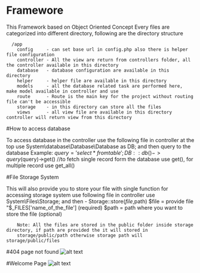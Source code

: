# Framewore

This Framework based on Object Oriented Concept
Every files are categorized into different directory, following are the directory structure

      /app
        config     - can set base url in config.php also there is helper file configuration
        controller - All the view are return from controllers folder, all the controller available in this directory
        database   - database configuration are available in this directory
        helper     - helper file are available in this directory
        models     - all the database related task are performed here, make model available in controller and use
        route      - Route is the main key for the project without routing file can't be accessible
        storage    - in this directory can store all the files
        views      - all view file are available in this directory controller will return view from this directory


#How to access database

  To access database in the controller use the following file in controller at the top
    use System\database\Database\Database as DB;
    and then query to the database
    Example:
    $query = 'select * from table';
    DB::db()->query($query)->get() //to fetch single record form the database use get(), for multiple record use get_all()


#File Storage System

  This will also provide you to store your file with single function
  for accessing storage system use following file in controller
  use System\Files\Storage;
  and then - Storage::store($file,$path)
        $file = provide file "$_FILES['name_of_the_file'] (required)
        $path = path where you want to store the file (optional)

        Note: All the files are stored in the public folder inside storage directory, if path are provided the it will stored in
        storage/public/path otherwise storage path will storage/public/files

#404 page not found
![alt text](https://github.com/[pranaytabhane143@gmail.com]/[Framework]/blob/[main]/systems/error-page/images/404.png?raw=true)

#Welcome Page
![alt text](https://github.com/[pranaytabhane143@gmail.com]/[Framework]/blob/[main]/systems/error-page/images/welcome.png?raw=true)

